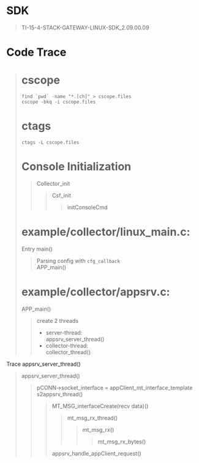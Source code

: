 
SDK
======

> TI-15-4-STACK-GATEWAY-LINUX-SDK_2.09.00.09


Code Trace
==========    

> 
> cscope    
> =======
> 
> ```
> find `pwd` -name "*.[ch]" > cscope.files
> cscope -bkq -i cscope.files
> ```
>  
> ctags
> =======
>
> ```
> ctags -L cscope.files
> ```
> 
> 
> 
> Console Initialization
> =====
> 
>> Collector_init    
>>> Csf_init    
>>>> initConsoleCmd    
>>>>> 
> 
> 
> example/collector/linux_main.c: 
> ======
> 
> Entry main()
> 
>> Parsing config with `cfg_callback`    
>> APP_main()
>> 
> 
> 
> example/collector/appsrv.c:  
> ======
> 
> APP_main()
> 
>>  create 2 threads
>>  - server-thread:     
       appsrv_server_thread()
>>  - collector-thread:   
       collector_thread()
>> 
> 

Trace appsrv_server_thread()    
> appsrv_server_thread()    
>> pCONN->socket_interface = appClient_mt_interface_template    
>> s2appsrv_thread()    
>>> MT_MSG_interfaceCreate(recv data)()
>>>> mt_msg_rx_thread()    
>>>>> mt_msg_rx()    
>>>>>> mt_msg_rx_bytes()    
>>>>>
>>>>
>>> appsrv_handle_appClient_request()    
>> 
> 
